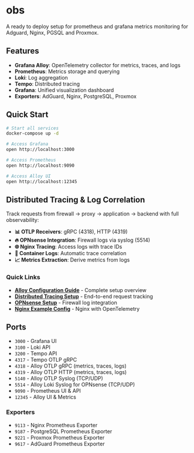 # obs
A ready to deploy setup for prometheus and grafana metrics monitoring for Adguard, Nginx, PGSQL and Proxmox.

## Features
- **Grafana Alloy**: OpenTelemetry collector for metrics, traces, and logs
- **Prometheus**: Metrics storage and querying
- **Loki**: Log aggregation
- **Tempo**: Distributed tracing
- **Grafana**: Unified visualization dashboard
- **Exporters**: AdGuard, Nginx, PostgreSQL, Proxmox

## Quick Start
```bash
# Start all services
docker-compose up -d

# Access Grafana
open http://localhost:3000

# Access Prometheus
open http://localhost:9090

# Access Alloy UI
open http://localhost:12345
```

## Distributed Tracing & Log Correlation
Track requests from firewall → proxy → application → backend with full observability:

- **📊 OTLP Receivers**: gRPC (4318), HTTP (4319)
- **🔥 OPNsense Integration**: Firewall logs via syslog (5514)
- **🌐 Nginx Tracing**: Access logs with trace IDs
- **🐳 Container Logs**: Automatic trace correlation
- **📈 Metrics Extraction**: Derive metrics from logs

### Quick Links
- **[Alloy Configuration Guide](alloy/README.md)** - Complete setup overview
- **[Distributed Tracing Setup](alloy/DISTRIBUTED_TRACING.md)** - End-to-end request tracking
- **[OPNsense Setup](alloy/OPNSENSE_SETUP.md)** - Firewall log integration
- **[Nginx Example Config](alloy/nginx-otel-example.conf)** - Nginx with OpenTelemetry

## Ports
- `3000` - Grafana UI
- `3100` - Loki API
- `3200` - Tempo API
- `4317` - Tempo OTLP gRPC
- `4318` - Alloy OTLP gRPC (metrics, traces, logs)
- `4319` - Alloy OTLP HTTP (metrics, traces, logs)
- `5140` - Alloy OTLP Syslog (TCP/UDP)
- `5514` - Alloy Loki Syslog for OPNsense (TCP/UDP)
- `9090` - Prometheus UI & API
- `12345` - Alloy UI & Metrics

### Exporters
- `9113` - Nginx Prometheus Exporter
- `9187` - PostgreSQL Prometheus Exporter
- `9221` - Proxmox Prometheus Exporter
- `9617` - AdGuard Prometheus Exporter
